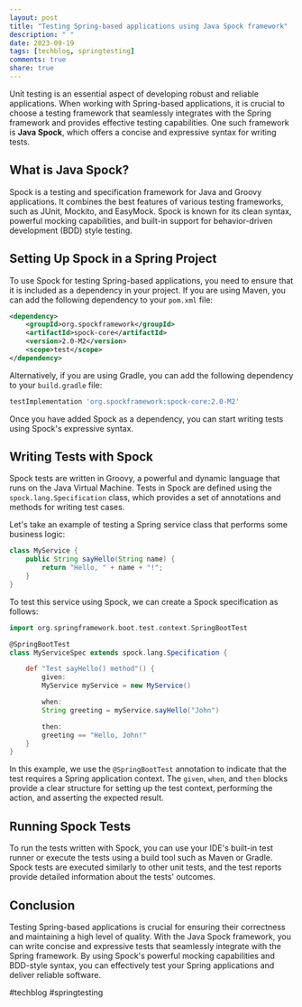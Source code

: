 ```yaml
---
layout: post
title: "Testing Spring-based applications using Java Spock framework"
description: " "
date: 2023-09-19
tags: [techblog, springtesting]
comments: true
share: true
---
```


Unit testing is an essential aspect of developing robust and reliable applications. When working with Spring-based applications, it is crucial to choose a testing framework that seamlessly integrates with the Spring framework and provides effective testing capabilities. One such framework is **Java Spock**, which offers a concise and expressive syntax for writing tests.

## What is Java Spock?

Spock is a testing and specification framework for Java and Groovy applications. It combines the best features of various testing frameworks, such as JUnit, Mockito, and EasyMock. Spock is known for its clean syntax, powerful mocking capabilities, and built-in support for behavior-driven development (BDD) style testing.

## Setting Up Spock in a Spring Project

To use Spock for testing Spring-based applications, you need to ensure that it is included as a dependency in your project. If you are using Maven, you can add the following dependency to your `pom.xml` file:

```xml
<dependency>
    <groupId>org.spockframework</groupId>
    <artifactId>spock-core</artifactId>
    <version>2.0-M2</version>
    <scope>test</scope>
</dependency>
```

Alternatively, if you are using Gradle, you can add the following dependency to your `build.gradle` file:

```groovy
testImplementation 'org.spockframework:spock-core:2.0-M2'
```

Once you have added Spock as a dependency, you can start writing tests using Spock's expressive syntax.

## Writing Tests with Spock

Spock tests are written in Groovy, a powerful and dynamic language that runs on the Java Virtual Machine. Tests in Spock are defined using the `spock.lang.Specification` class, which provides a set of annotations and methods for writing test cases.

Let's take an example of testing a Spring service class that performs some business logic:

```java
class MyService {
    public String sayHello(String name) {
        return "Hello, " + name + "!";
    }
}
```

To test this service using Spock, we can create a Spock specification as follows:

```groovy
import org.springframework.boot.test.context.SpringBootTest

@SpringBootTest
class MyServiceSpec extends spock.lang.Specification {

    def "Test sayHello() method"() {
        given:
        MyService myService = new MyService()

        when:
        String greeting = myService.sayHello("John")

        then:
        greeting == "Hello, John!"
    }
}
```

In this example, we use the `@SpringBootTest` annotation to indicate that the test requires a Spring application context. The `given`, `when`, and `then` blocks provide a clear structure for setting up the test context, performing the action, and asserting the expected result.

## Running Spock Tests

To run the tests written with Spock, you can use your IDE's built-in test runner or execute the tests using a build tool such as Maven or Gradle. Spock tests are executed similarly to other unit tests, and the test reports provide detailed information about the tests' outcomes.

## Conclusion

Testing Spring-based applications is crucial for ensuring their correctness and maintaining a high level of quality. With the Java Spock framework, you can write concise and expressive tests that seamlessly integrate with the Spring framework. By using Spock's powerful mocking capabilities and BDD-style syntax, you can effectively test your Spring applications and deliver reliable software.

#techblog #springtesting